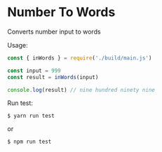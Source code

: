 # Number To Words

Converts number input to words

Usage:

```javascript
const { inWords } = require('./build/main.js')

const input = 999
const result = inWords(input)

console.log(result) // nine hundred ninety nine
```

Run test:

`$ yarn run test`

or

`$ npm run test`

